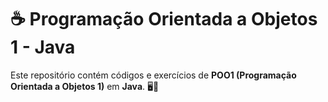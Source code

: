 # ☕ **Programação Orientada a Objetos 1 - Java**

Este repositório contém códigos e exercícios de **POO1 (Programação Orientada a Objetos 1)** em **Java**. 🖥️🚀
